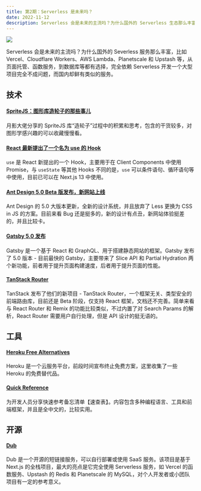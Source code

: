 ```yaml
---
title: 第2期：Serverless 是未来吗？
date: 2022-11-12
description: Serverless 会是未来的主流吗？为什么国外的 Serverless 生态那么丰富，而国内却少有呢？
---
```


![](/static/weekly/issue-2-cover.jpeg)

Serverless 会是未来的主流吗？为什么国外的 Severless 服务那么丰富，比如 Vercel、Cloudflare Workers、AWS Lambda、Planetscale 和 Upstash 等，从页面托管、函数服务，到数据库等都有选择，完全依赖 Serverless 开发一个大型项目完全不成问题，而国内却鲜有类似的服务。

## 技术

#### [SpriteJS：图形库造轮子的那些事儿](https://juejin.cn/post/7163093447908261902)

月影大佬分享的 SpriteJS 库“造轮子”过程中的积累和思考，包含的干货较多，对图形学感兴趣的可以收藏慢慢看。

#### [React 最新提出了一个名为 use 的 Hook](https://mp.weixin.qq.com/s/Wfy9KgGHlf6SawogMWj34Q)

`use` 是 React 新提出的一个 Hook，主要用于在 Client Components 中使用 Promise，与 `useState` 等其他 Hooks 不同的是，`use` 可以条件语句、循环语句等中使用，目前已可以在 Next.js 13 中使用。

#### [Ant Design 5.0 Beta 版发布，新网站上线](https://next.ant.design)

Ant Design 的 5.0 大版本更新，全新的设计系统，并且放弃了 Less 更换为 CSS in JS 的方案。目前来看 Bug 还是挺多的，新的设计有点丑，新网站体验挺差的，并且比较卡。

#### [Gatsby 5.0 发布](https://www.gatsbyjs.com/blog/gatsby-5/)

Gatsby 是一个基于 React 和 GraphQL、用于搭建静态网站的框架。Gatsby 发布了 5.0 版本 - 目前最快的 Gatsby，主要带来了 Slice API 和 Partial Hydration 两个新功能，前者用于提升页面构建速度，后者用于提升页面的性能。

#### [TanStack Router](https://tanstack.com/router)

TanStack 发布了他们的新项目 - TanStack Router，一个框架无关、类型安全的前端路由库，目前还是 Beta 阶段，仅支持 React 框架，文档还不完善。简单来看与 React Router 和 Remix 的功能比较类似，不过内置了对 Search Params 的解析，React Router 需要用户自行处理，但是 API 设计的挺无语的。

## 工具

#### [Heroku Free Alternatives](https://github.com/Engagespot/heroku-free-alternatives)

Heroku 是一个云服务平台，前段时间宣布终止免费方案，这里收集了一些 Heroku 的免费替代品。

#### [Quick Reference](https://wangchujiang.com/reference/)

为开发人员分享快速参考备忘清单【速查表】。内容包含多种编程语言、工具和前端框架，并且是全中文的，比较实用。

## 开源

#### [Dub](https://github.com/steven-tey/dub)

Dub 是一个开源的短链接服务，可以自行部署或使用 SaaS 服务。该项目是基于 Next.js 的全栈项目，最大的亮点是它完全使用 Serverless 服务，如 Vercel 的函数服务、Upstash 的 Redis 和 Planetscale 的 MySQL，对个人开发者或小团队项目有一定的参考意义。
